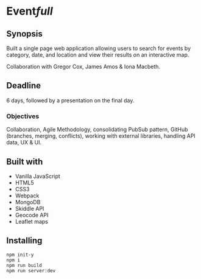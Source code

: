 # Event*full*

## Synopsis
Built a single page web application allowing users to search for events by category, date, and location and view their results on an interactive map.

Collaboration with Gregor Cox, James Amos & Iona Macbeth.

## Deadline
6 days, followed by a presentation on the final day. 

### Objectives
Collaboration, Agile Methodology, consolidating PubSub pattern, GitHub (branches, merging, conflicts), working with external libraries, handling API data, UX & UI.

## Built with
* Vanilla JavaScript
* HTML5
* CSS3
* Webpack
* MongoDB
* Skiddle API
* Geocode API
* Leaflet maps

## Installing
```
npm init-y
npm i
npm run build
npm run server:dev
```
